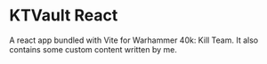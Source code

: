 # KTVault React

A react app bundled with Vite for Warhammer 40k: Kill Team. It also contains some custom content written by me.
